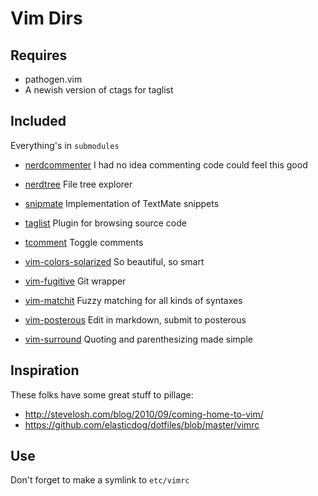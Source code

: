 Vim Dirs
========

Requires
--------

- pathogen.vim
- A newish version of ctags for taglist


Included
--------

Everything's in `submodules`

- [nerdcommenter](https://github.com/scrooloose/nerdcommenter) I had no idea commenting code could feel this good 

- [nerdtree](https://github.com/scrooloose/nerdtree) File tree explorer 

- [snipmate](https://github.com/msanders/snipmate.vim) Implementation of TextMate snippets  

- [taglist](http://vim-taglist.sourceforge.net/manual.html) Plugin for browsing source code 

- [tcomment](http://www.vim.org/scripts/script.php?script_id=1173) Toggle comments 

- [vim-colors-solarized](https://github.com/altercation/vim-colors-solarized) So beautiful, so smart 

- [vim-fugitive](https://github.com/altercation/vim-colors-solarized) Git wrapper 

- [vim-matchit](http://www.vim.org/scripts/script.php?script_id=39) Fuzzy matching for all kinds of syntaxes 

- [vim-posterous](https://github.com/agscala/vim-posterous) Edit in markdown, submit to posterous  

- [vim-surround](https://github.com/tpope/vim-surround) Quoting and parenthesizing made simple 


Inspiration
-----------

These folks have some great stuff to pillage:

- http://stevelosh.com/blog/2010/09/coming-home-to-vim/
- https://github.com/elasticdog/dotfiles/blob/master/vimrc



Use
---

Don't forget to make a symlink to `etc/vimrc`
